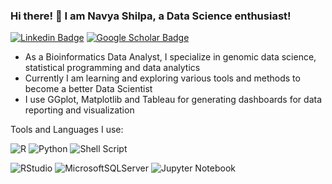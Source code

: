
### Hi there! 👋 I am Navya Shilpa, a Data Science enthusiast!

[![Linkedin Badge](https://img.shields.io/badge/Linkedin-blue?style=flat-square&logo=Linkedin&logoColor=white&link=https://www.linkedin.com/in/jnavyashilpa/)](https://www.linkedin.com/in/jnavyashilpa/)
[![Google Scholar Badge](https://img.shields.io/badge/Google%20Scholar-4285F4?style=flat-square&logo=google-scholar&logoColor=white&link=https://scholar.google.com/citations?user=YC3isIsAAAAJ&hl=en)](https://scholar.google.com/citations?user=YC3isIsAAAAJ&hl=en)

- As a Bioinformatics Data Analyst, I specialize in genomic data science, statistical programming and data analytics
- Currently I am learning and exploring various tools and methods to become a better Data Scientist
- I use GGplot, Matplotlib and Tableau for generating dashboards for data reporting and visualization


Tools and Languages I use:

![R](https://img.shields.io/badge/r-%23276DC3.svg?style=Plastic&logo=r&logoColor=white)
![Python](https://img.shields.io/badge/python-3670A0?style=Plastic&logo=python&logoColor=ffdd54)
![Shell Script](https://img.shields.io/badge/shell_script-%23121011.svg?style=Plastic&logo=gnu-bash&logoColor=white)


![RStudio](https://img.shields.io/badge/RStudio-4285F4?style=Plastic&logo=rstudio&logoColor=white)
![MicrosoftSQLServer](https://img.shields.io/badge/Microsoft%20SQL%20Server-CC2927?style=Plastic&logo=microsoft%20sql%20server&logoColor=white)
![Jupyter Notebook](https://img.shields.io/badge/jupyter%20notebook-%23FA0F00.svg?style=Plastic&logo=jupyter&logoColor=white)

<img src="https://komarev.com/ghpvc/?username=njosyula&style=flat-square&color=blue" alt=""/>


<!--
![Top Langs](https://github-readme-stats.vercel.app/api/top-langs/?username=njosyula&theme=tokyonight)
-->


<!--
**njosyula/njosyula** is a ✨ _special_ ✨ repository because its `README.md` (this file) appears on your GitHub profile.

Here are some ideas to get you started:

- 🔭 I’m currently working on ...
- 🌱 I’m currently learning ...
- 👯 I’m looking to collaborate on ...
- 🤔 I’m looking for help with ...
- 💬 Ask me about ...
- 📫 How to reach me: ...
- 😄 Pronouns: ...
- ⚡ Fun fact: ...
-->
